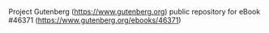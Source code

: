 Project Gutenberg (https://www.gutenberg.org) public repository for eBook #46371 (https://www.gutenberg.org/ebooks/46371)
